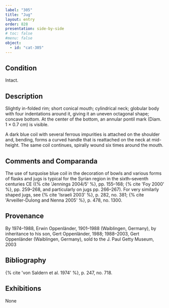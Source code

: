 ```yaml
---
label: "305"
title: "Jug"
layout: entry
order: 828
presentation: side-by-side
# toc: false
#menu: false 
object:
  - id: "cat-305"
---
```


## Condition

Intact.

## Description

Slightly in-folded rim; short conical mouth; cylindrical neck; globular body with four indentations around it, giving it an uneven octagonal shape; concave bottom. At the center of the bottom, an annular pontil mark (Diam. 1 × 0.7 cm) is visible.

A dark blue coil with several ferrous impurities is attached on the shoulder and, bending, forms a curved handle that is reattached on the neck at mid-height. The same coil continues, spirally wound six times around the mouth.

## Comments and Comparanda

The use of turquoise blue coil in the decoration of bowls and various forms of flasks and jugs is typical for the Syrian region in the sixth–seventh centuries CE ({% cite 'Jennings 2004/5' %}, pp. 155–168; {% cite 'Foy 2000' %}, pp. 259–268, and particularly on jugs pp. 266–267). For very similarly shaped jugs, see {% cite 'Israeli 2003' %}, p. 282, no. 381; {% cite 'Arveiller-Dulong and Nenna 2005' %}, p. 478, no. 1300.

## Provenance

By 1974–1988, Erwin Oppenländer, 1901–1988 (Waiblingen, Germany), by inheritance to his son, Gert Oppenländer, 1988; 1988–2003, Gert Oppenländer (Waiblingen, Germany), sold to the J. Paul Getty Museum, 2003

## Bibliography

{% cite 'von Saldern et al. 1974' %}, p. 247, no. 718.

## Exhibitions

None